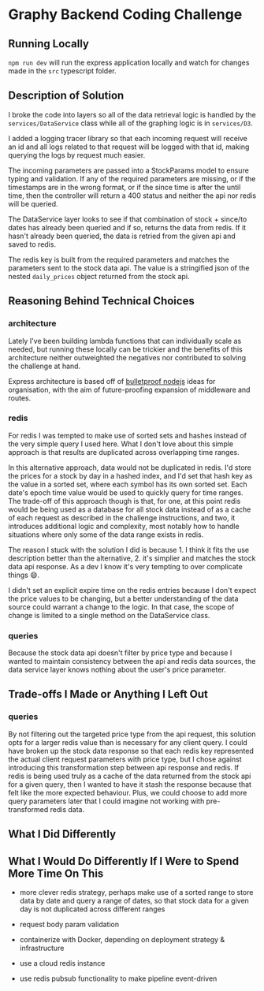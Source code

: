 # Graphy Backend Coding Challenge


## Running Locally
`npm run dev` will run the express application locally and watch for changes made in the `src` typescript folder.


## Description of Solution
I broke the code into layers so all of the data retrieval logic is handled by the `services/DataService` class while all of the graphing logic is in `services/D3`. 

I added a logging tracer library so that each incoming request will receive an id and all logs related to that request will be logged with that id, making querying the logs by request much easier.

The incoming parameters are passed into a StockParams model to ensure typing and validation. If any of the required parameters are missing, or if the timestamps are in the wrong format, or if the since time is after the until time, then the controller will return a 400 status and neither the api nor redis will be queried.

The DataService layer looks to see if that combination of stock + since/to dates has already been queried and if so, returns the data from redis. If it hasn't already been queried, the data is retried from the given api and saved to redis.

The redis key is built from the required parameters and matches the parameters sent to the stock data api. The value is a stringified json of the nested `daily_prices` object returned from the stock api.


## Reasoning Behind Technical Choices

### architecture
Lately I've been building lambda functions that can individually scale as needed, but running these locally can be trickier and the benefits of this architecture neither outweighted the negatives nor contributed to solving the challenge at hand.

Express architecture is based off of [bulletproof nodejs](https://softwareontheroad.com/ideal-nodejs-project-structure/) ideas for organisation, with the aim of future-proofing expansion of middleware and routes. 

### redis

For redis I was tempted to make use of sorted sets and hashes instead of the very simple query I used here. What I don't love about this simple approach is that results are duplicated across overlapping time ranges.

In this alternative approach, data would not be duplicated in redis. I'd store the prices for a stock by day in a hashed index, and I'd set that hash key as the value in a sorted set, where each symbol has its own sorted set. Each date's epoch time value would be used to quickly query for time ranges. 
The trade-off of this approach though is that, for one, at this point redis would be being used as a database for all stock data instead of as a cache of each request as described in the challenge instructions, and two, it introduces additional logic and complexity, most notably how to handle situations where only some of the data range exists in redis.

The reason I stuck with the solution I did is because 1. I think it fits the use description better than the alternative, 2. it's simplier and matches the stock data api response. As a dev I know it's very tempting to over complicate things 😄. 

I didn't set an explicit expire time on the redis entries because I don't expect the price values to be changing, but a better understanding of the data source could warrant a change to the logic. In that case, the scope of change is limited to a single method on the DataService class.

### queries

Because the stock data api doesn't filter by price type and because I wanted to maintain consistency between the api and redis data sources, the data service layer knows nothing about the user's price parameter. 

## Trade-offs I Made or Anything I Left Out

### queries

By not filtering out the targeted price type from the api request, this solution opts for a larger redis value than is necessary for any client query. I could have broken up the stock data response so that each redis key represented the actual client request parameters with price type, but I chose against introducing this transformation step between api response and redis. If redis is being used truly as a cache of the data returned from the stock api for a given query, then I wanted to have it stash the response because that felt like the more expected behaviour. Plus, we could choose to add more query parameters later that I could imagine not working with pre-transformed redis data.

## What I Did Differently

## What I Would Do Differently If I Were to Spend More Time On This

- more clever redis strategy, perhaps make use of a sorted range to store data by date and query a range of dates, so that stock data for a given day is not duplicated across different ranges

- request body param validation


- containerize with Docker, depending on deployment strategy & infrastructure

- use a cloud redis instance

- use redis pubsub functionality to make pipeline event-driven